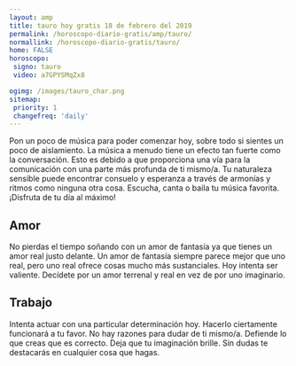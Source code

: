 ```yaml
---
layout: amp
title: tauro hoy gratis 18 de febrero del 2019 
permalink: /horoscopo-diario-gratis/amp/tauro/
normallink: /horoscopo-diario-gratis/tauro/
home: FALSE
horoscopo:
 signo: tauro
 video: a7GPYSMqZx8

ogimg: /images/tauro_char.png
sitemap:
 priority: 1
 changefreq: 'daily'
---
```



Pon un poco de música para poder comenzar hoy, sobre todo si sientes un poco de aislamiento. La música a menudo tiene un efecto tan fuerte como la conversación. Esto es debido a que proporciona una vía para la comunicación con una parte más profunda de ti mismo/a. Tu naturaleza sensible puede encontrar consuelo y esperanza a través de armonías y ritmos como ninguna otra cosa. Escucha, canta o baila tu música favorita. ¡Disfruta de tu día al máximo!

## Amor

No pierdas el tiempo soñando con un amor de fantasía ya que tienes un amor real justo delante. Un amor de fantasía siempre parece mejor que uno real, pero uno real ofrece cosas mucho más sustanciales. Hoy intenta ser valiente. Decídete por un amor terrenal y real en vez de por uno imaginario.

## Trabajo

Intenta actuar con una particular determinación hoy. Hacerlo ciertamente funcionará a tu favor. No hay razones para dudar de ti mismo/a. Defiende lo que creas que es correcto. Deja que tu imaginación brille. Sin dudas te destacarás en cualquier cosa que hagas.